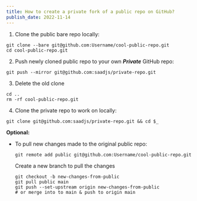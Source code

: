 ```yaml
---
title: How to create a private fork of a public repo on GitHub?
publish_date: 2022-11-14
---
```


1. Clone the public bare repo locally:

```
git clone --bare git@github.com:Username/cool-public-repo.git
cd cool-public-repo.git
```

2. Push newly cloned public repo to your own **_Private_** GitHub repo:

```
git push --mirror git@github.com:saadjs/private-repo.git
```

3. Delete the old clone

```
cd ..
rm -rf cool-public-repo.git
```

4. Clone the private repo to work on locally:

```
git clone git@github.com:saadjs/private-repo.git && cd $_
```

**Optional:**

-   To pull new changes made to the original public repo:

    ```
    git remote add public git@github.com:Username/cool-public-repo.git
    ```

    Create a new branch to pull the changes

    ```
    git checkout -b new-changes-from-public
    git pull public main
    git push --set-upstream origin new-changes-from-public
    # or merge into to main & push to origin main
    ```
